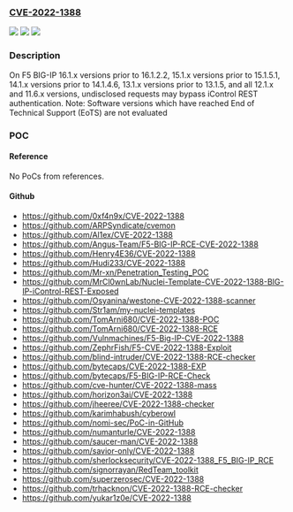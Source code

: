 ### [CVE-2022-1388](https://cve.mitre.org/cgi-bin/cvename.cgi?name=CVE-2022-1388)
![](https://img.shields.io/static/v1?label=Product&message=BIG-IP&color=blue)
![](https://img.shields.io/static/v1?label=Version&message=17.0.x!%3E%3D%2017.0.0%20&color=brighgreen)
![](https://img.shields.io/static/v1?label=Vulnerability&message=CWE-306%20Missing%20Authentication%20for%20Critical%20Function&color=brighgreen)

### Description

On F5 BIG-IP 16.1.x versions prior to 16.1.2.2, 15.1.x versions prior to 15.1.5.1, 14.1.x versions prior to 14.1.4.6, 13.1.x versions prior to 13.1.5, and all 12.1.x and 11.6.x versions, undisclosed requests may bypass iControl REST authentication. Note: Software versions which have reached End of Technical Support (EoTS) are not evaluated

### POC

#### Reference
No PoCs from references.

#### Github
- https://github.com/0xf4n9x/CVE-2022-1388
- https://github.com/ARPSyndicate/cvemon
- https://github.com/Al1ex/CVE-2022-1388
- https://github.com/Angus-Team/F5-BIG-IP-RCE-CVE-2022-1388
- https://github.com/Henry4E36/CVE-2022-1388
- https://github.com/Hudi233/CVE-2022-1388
- https://github.com/Mr-xn/Penetration_Testing_POC
- https://github.com/MrCl0wnLab/Nuclei-Template-CVE-2022-1388-BIG-IP-iControl-REST-Exposed
- https://github.com/Osyanina/westone-CVE-2022-1388-scanner
- https://github.com/Str1am/my-nuclei-templates
- https://github.com/TomArni680/CVE-2022-1388-POC
- https://github.com/TomArni680/CVE-2022-1388-RCE
- https://github.com/Vulnmachines/F5-Big-IP-CVE-2022-1388
- https://github.com/ZephrFish/F5-CVE-2022-1388-Exploit
- https://github.com/blind-intruder/CVE-2022-1388-RCE-checker
- https://github.com/bytecaps/CVE-2022-1388-EXP
- https://github.com/bytecaps/F5-BIG-IP-RCE-Check
- https://github.com/cve-hunter/CVE-2022-1388-mass
- https://github.com/horizon3ai/CVE-2022-1388
- https://github.com/jheeree/CVE-2022-1388-checker
- https://github.com/karimhabush/cyberowl
- https://github.com/nomi-sec/PoC-in-GitHub
- https://github.com/numanturle/CVE-2022-1388
- https://github.com/saucer-man/CVE-2022-1388
- https://github.com/savior-only/CVE-2022-1388
- https://github.com/sherlocksecurity/CVE-2022-1388_F5_BIG-IP_RCE
- https://github.com/signorrayan/RedTeam_toolkit
- https://github.com/superzerosec/CVE-2022-1388
- https://github.com/trhacknon/CVE-2022-1388-RCE-checker
- https://github.com/yukar1z0e/CVE-2022-1388

